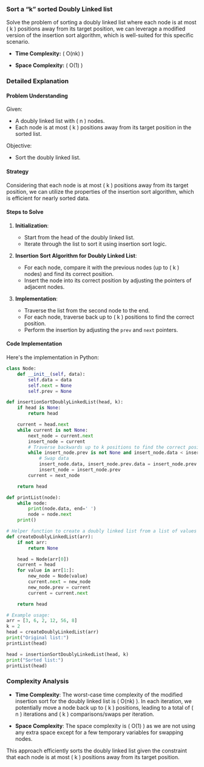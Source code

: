 ### Sort a “k” sorted Doubly Linked list

Solve the problem of sorting a doubly linked list where each node is at most \( k \) positions away from its target position, we can leverage a modified version of the insertion sort algorithm, which is well-suited for this specific scenario.

- **Time Complexity:** \( O(nk) \)

- **Space Complexity:** \( O(1) \)

### Detailed Explanation

#### Problem Understanding

Given:
- A doubly linked list with \( n \) nodes.
- Each node is at most \( k \) positions away from its target position in the sorted list.

Objective:
- Sort the doubly linked list.

#### Strategy

Considering that each node is at most \( k \) positions away from its target position, we can utilize the properties of the insertion sort algorithm, which is efficient for nearly sorted data.

#### Steps to Solve

1. **Initialization**:
    - Start from the head of the doubly linked list.
    - Iterate through the list to sort it using insertion sort logic.

2. **Insertion Sort Algorithm for Doubly Linked List**:
    - For each node, compare it with the previous nodes (up to \( k \) nodes) and find its correct position.
    - Insert the node into its correct position by adjusting the pointers of adjacent nodes.

3. **Implementation**:
    - Traverse the list from the second node to the end.
    - For each node, traverse back up to \( k \) positions to find the correct position.
    - Perform the insertion by adjusting the `prev` and `next` pointers.

#### Code Implementation

Here's the implementation in Python:

```python
class Node:
    def __init__(self, data):
        self.data = data
        self.next = None
        self.prev = None

def insertionSortDoublyLinkedList(head, k):
    if head is None:
        return head

    current = head.next
    while current is not None:
        next_node = current.next
        insert_node = current
        # Traverse backwards up to k positions to find the correct position for insert_node
        while insert_node.prev is not None and insert_node.data < insert_node.prev.data:
            # Swap data
            insert_node.data, insert_node.prev.data = insert_node.prev.data, insert_node.data
            insert_node = insert_node.prev
        current = next_node

    return head

def printList(node):
    while node:
        print(node.data, end=' ')
        node = node.next
    print()

# Helper function to create a doubly linked list from a list of values
def createDoublyLinkedList(arr):
    if not arr:
        return None

    head = Node(arr[0])
    current = head
    for value in arr[1:]:
        new_node = Node(value)
        current.next = new_node
        new_node.prev = current
        current = current.next

    return head

# Example usage:
arr = [3, 6, 2, 12, 56, 8]
k = 2
head = createDoublyLinkedList(arr)
print("Original list:")
printList(head)

head = insertionSortDoublyLinkedList(head, k)
print("Sorted list:")
printList(head)
```

### Complexity Analysis

- **Time Complexity**: The worst-case time complexity of the modified insertion sort for the doubly linked list is \( O(nk) \). In each iteration, we potentially move a node back up to \( k \) positions, leading to a total of \( n \) iterations and \( k \) comparisons/swaps per iteration.
  
- **Space Complexity**: The space complexity is \( O(1) \) as we are not using any extra space except for a few temporary variables for swapping nodes.

This approach efficiently sorts the doubly linked list given the constraint that each node is at most \( k \) positions away from its target position.